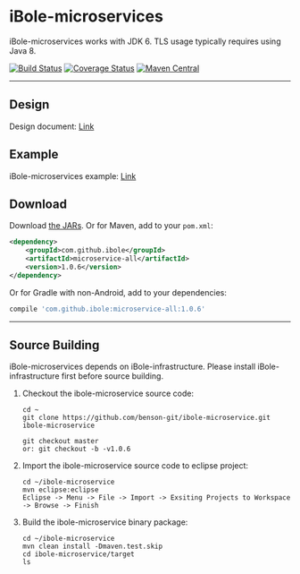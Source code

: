 # iBole-microservices

iBole-microservices works with JDK 6. TLS usage typically requires using Java 8. 

[![Build Status](https://travis-ci.org/benson-git/ibole-microservice.svg?branch=master)](https://travis-ci.org/benson-git/ibole-microservice)
[![Coverage Status](https://coveralls.io/repos/github/benson-git/ibole-microservice/badge.svg?branch=master)](https://coveralls.io/github/benson-git/ibole-microservice?branch=master)
[![Maven Central](https://maven-badges.herokuapp.com/maven-central/com.github.ibole/microservice-all/badge.svg)](https://maven-badges.herokuapp.com/maven-central/com.github.ibole/microservice-all)

------

Design
--------

Design document: [Link](https://github.com/benson-git/ibole-microservice/wiki)

Example
--------
iBole-microservices example: [Link](https://github.com/benson-git/ibole-microservice-example)


Download
--------

Download [the JARs](http://search.maven.org/#search%7Cga%7C1%7Ca%3A%22microservice-all%22). Or for Maven, add to your `pom.xml`:
```xml
<dependency>
    <groupId>com.github.ibole</groupId>
    <artifactId>microservice-all</artifactId>
    <version>1.0.6</version>
</dependency>
```

Or for Gradle with non-Android, add to your dependencies:
```gradle
compile 'com.github.ibole:microservice-all:1.0.6'
```
------

Source Building
--------

iBole-microservices depends on iBole-infrastructure. Please install iBole-infrastructure first before source building.

1. Checkout the ibole-microservice source code:
    ```
    cd ~  
    git clone https://github.com/benson-git/ibole-microservice.git ibole-microservice  

    git checkout master  
    or: git checkout -b -v1.0.6  
    ```
2. Import the ibole-microservice source code to eclipse project:
    ```
    cd ~/ibole-microservice  
    mvn eclipse:eclipse  
    Eclipse -> Menu -> File -> Import -> Exsiting Projects to Workspace -> Browse -> Finish  
    ```
3. Build the ibole-microservice binary package:
    ```
    cd ~/ibole-microservice  
    mvn clean install -Dmaven.test.skip  
    cd ibole-microservice/target  
    ls  
    ``` 
  